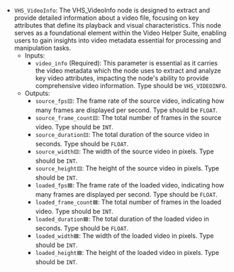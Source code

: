 - `VHS_VideoInfo`: The VHS_VideoInfo node is designed to extract and provide detailed information about a video file, focusing on key attributes that define its playback and visual characteristics. This node serves as a foundational element within the Video Helper Suite, enabling users to gain insights into video metadata essential for processing and manipulation tasks.
    - Inputs:
        - `video_info` (Required): This parameter is essential as it carries the video metadata which the node uses to extract and analyze key video attributes, impacting the node's ability to provide comprehensive video information. Type should be `VHS_VIDEOINFO`.
    - Outputs:
        - `source_fps🟨`: The frame rate of the source video, indicating how many frames are displayed per second. Type should be `FLOAT`.
        - `source_frame_count🟨`: The total number of frames in the source video. Type should be `INT`.
        - `source_duration🟨`: The total duration of the source video in seconds. Type should be `FLOAT`.
        - `source_width🟨`: The width of the source video in pixels. Type should be `INT`.
        - `source_height🟨`: The height of the source video in pixels. Type should be `INT`.
        - `loaded_fps🟦`: The frame rate of the loaded video, indicating how many frames are displayed per second. Type should be `FLOAT`.
        - `loaded_frame_count🟦`: The total number of frames in the loaded video. Type should be `INT`.
        - `loaded_duration🟦`: The total duration of the loaded video in seconds. Type should be `FLOAT`.
        - `loaded_width🟦`: The width of the loaded video in pixels. Type should be `INT`.
        - `loaded_height🟦`: The height of the loaded video in pixels. Type should be `INT`.
